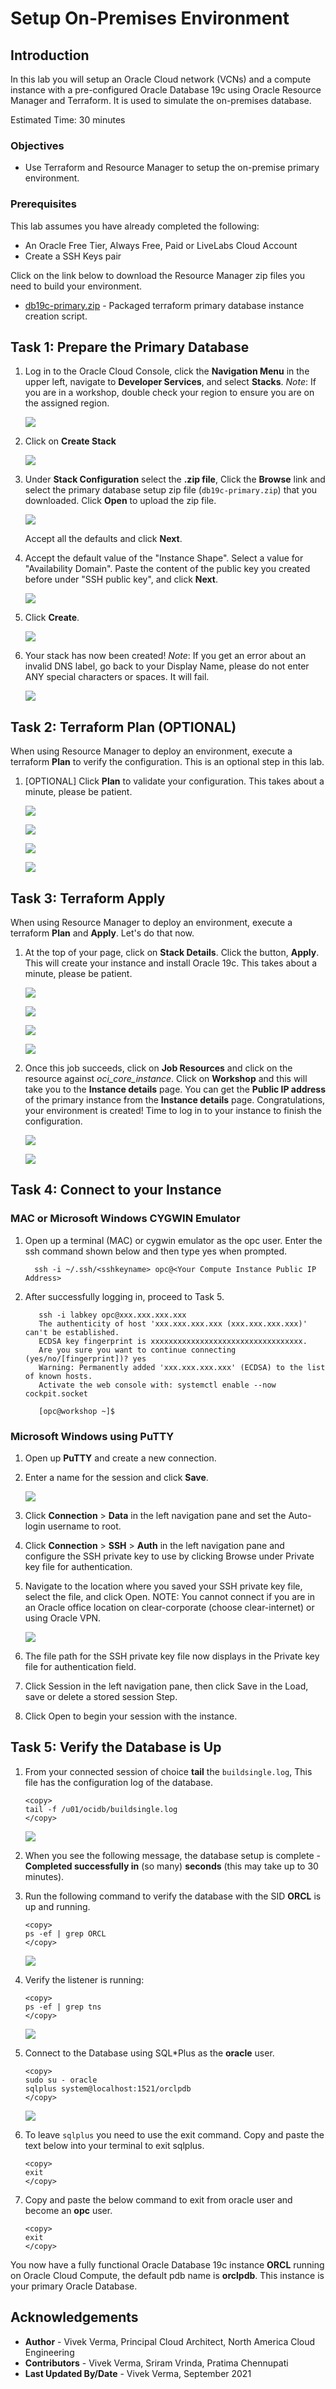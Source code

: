 # Setup On-Premises Environment

## Introduction

In this lab you will setup an Oracle Cloud network (VCNs) and a compute instance with a pre-configured Oracle Database 19c using Oracle Resource Manager and Terraform. It is used to simulate the on-premises database.

Estimated Time: 30 minutes

### Objectives

-   Use Terraform and Resource Manager to setup the on-premise primary environment.

### Prerequisites

This lab assumes you have already completed the following:
- An Oracle Free Tier, Always Free, Paid or LiveLabs Cloud Account
- Create a SSH Keys pair

Click on the link below to download the Resource Manager zip files you need to build your environment.

- [db19c-primary.zip](https://objectstorage.us-ashburn-1.oraclecloud.com/p/hfu967L3r9EtJfSG4JqFc5JSIglAx3iBXLTj0y9VgERvFOz_wqWgYZvrp3zRP8uE/n/orasenatdpltintegration01/b/database-management-lab/o/db19c-primary.zip) - Packaged terraform primary database instance creation script.

## Task 1: Prepare the Primary Database

1. Log in to the Oracle Cloud Console, click the **Navigation Menu** in the upper left, navigate to **Developer Services**, and select **Stacks**. *Note*: If you are in a workshop, double check your region to ensure you are on the assigned region.

	![](./images/developer-resmgr-stacks.png " ")

2. Click on **Create Stack**

     ![](./images/createstackpage.png " ")

3. Under **Stack Configuration** select the **.zip file**, Click the **Browse** link and select the primary database setup zip file (`db19c-primary.zip`) that you downloaded. Click **Open** to upload the zip file.

     ![](images/createstack1.png " ")

     Accept all the defaults and click **Next**.

4. Accept the default value of the "Instance Shape". Select a value for "Availability Domain". Paste the content of the public key you created before under "SSH public key",  and click **Next**.

     ![](images/createstack2.png " ")

5. Click **Create**.

     ![](images/createstack3.png "  ")

6. Your stack has now been created!
   *Note*: If you get an error about an invalid DNS label, go back to your Display Name, please do not enter ANY special characters or spaces. It will fail.

     ![](./images/stackcreated.png " ")

## Task 2: Terraform Plan (OPTIONAL)

When using Resource Manager to deploy an environment, execute a terraform **Plan** to verify the configuration. This is an optional step in this lab.

1.  [OPTIONAL] Click **Plan** to validate your configuration. This takes about a minute, please be patient.

     ![](./images/planjob.png " ")

     ![](./images/planjob1.png)

     ![](./images/planjob2.png " ")

     ![](./images/planjob3.png " ")

## Task 3: Terraform Apply

When using Resource Manager to deploy an environment, execute a terraform **Plan** and **Apply**. Let's do that now.

1. At the top of your page, click on **Stack Details**.  Click the button, **Apply**. This will create your instance and install Oracle 19c. This takes about a minute, please be patient.

     ![](./images/applyjob.png " ")

     ![](./images/applyjob1.png " ")

     ![](./images/applyjob2.png " ")

     ![](./images/applyjob3.png " ")

2. Once this job succeeds, click on **Job Resources** and click on the resource against _oci\_core\_instance_. Click on **Workshop** and this will take you to the **Instance details** page. You can get the **Public IP address** of the primary instance from the **Instance details** page. Congratulations, your environment is created! Time to log in to your instance to finish the configuration.

     ![](images/jobresources.png " ")

     ![](images/instancedetails.png " ")

## Task 4: Connect to your Instance

### MAC or Microsoft Windows CYGWIN Emulator

1.  Open up a terminal (MAC) or cygwin emulator as the opc user. Enter the ssh command shown below and then type yes when prompted.


          ssh -i ~/.ssh/<sshkeyname> opc@<Your Compute Instance Public IP Address>


2. After successfully logging in, proceed to Task 5.

          ssh -i labkey opc@xxx.xxx.xxx.xxx
          The authenticity of host 'xxx.xxx.xxx.xxx (xxx.xxx.xxx.xxx)' can't be established.
          ECDSA key fingerprint is xxxxxxxxxxxxxxxxxxxxxxxxxxxxxxxxxx.
          Are you sure you want to continue connecting (yes/no/[fingerprint])? yes
          Warning: Permanently added 'xxx.xxx.xxx.xxx' (ECDSA) to the list of known hosts.
          Activate the web console with: systemctl enable --now cockpit.socket

          [opc@workshop ~]$

### Microsoft Windows using PuTTY

1.  Open up **PuTTY** and create a new connection.

2.  Enter a name for the session and click **Save**.

     ![](./images/putty-setup.png " ")

3.  Click **Connection** > **Data** in the left navigation pane and set the Auto-login username to root.

4.  Click **Connection** > **SSH** > **Auth** in the left navigation pane and configure the SSH private key to use by clicking Browse under Private key file for authentication.

5.  Navigate to the location where you saved your SSH private key file, select the file, and click Open. NOTE: You cannot connect if you are in an Oracle office location on clear-corporate (choose clear-internet) or using Oracle VPN.

     ![](./images/putty-auth.png " ")

6.  The file path for the SSH private key file now displays in the Private key file for authentication field.

7.  Click Session in the left navigation pane, then click Save in the Load, save or delete a stored session Step.

8.  Click Open to begin your session with the instance.

## Task 5: Verify the Database is Up

1.  From your connected session of choice **tail** the `buildsingle.log`, This file has the configuration log of the database.

     ```
     <copy>
     tail -f /u01/ocidb/buildsingle.log
     </copy>
     ```
     ![](./images/tailOfBuildDBInstanceLog.png " ")

2.  When you see the following message, the database setup is complete - **Completed successfully in** (so many) **seconds** (this may take up to 30 minutes).

3.  Run the following command to verify the database with the SID **ORCL** is up and running.

     ```
     <copy>
     ps -ef | grep ORCL
     </copy>
     ```

     ![](./images/pseforcl.png " ")

4. Verify the listener is running:

     ```
     <copy>
     ps -ef | grep tns
     </copy>
     ```

     ![](./images/pseftns.png " ")

5.  Connect to the Database using SQL*Plus as the **oracle** user.

     ```
     <copy>
     sudo su - oracle
     sqlplus system@localhost:1521/orclpdb
     </copy>
     ```


     ![](./images/sqlplus_login_orclpdb.png " ")

6.  To leave `sqlplus` you need to use the exit command. Copy and paste the text below into your terminal to exit sqlplus.

     ```
     <copy>
     exit
     </copy>
     ```

7.  Copy and paste the below command to exit from oracle user and become an **opc** user.

     ```
     <copy>
     exit
     </copy>
     ```

You now have a fully functional Oracle Database 19c instance **ORCL** running on Oracle Cloud Compute, the default pdb name is **orclpdb**. This instance is your primary Oracle Database.

## Acknowledgements

- **Author** - Vivek Verma, Principal Cloud Architect, North America Cloud Engineering
- **Contributors** - Vivek Verma, Sriram Vrinda, Pratima Chennupati
- **Last Updated By/Date** - Vivek Verma, September 2021
